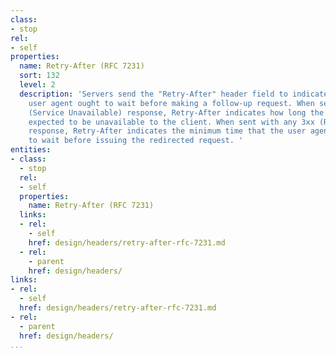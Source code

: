 ```yaml
---
class:
- stop
rel:
- self
properties:
  name: Retry-After (RFC 7231)
  sort: 132
  level: 2
  description: 'Servers send the "Retry-After" header field to indicate how long the
    user agent ought to wait before making a follow-up request. When sent with a 503
    (Service Unavailable) response, Retry-After indicates how long the service is
    expected to be unavailable to the client. When sent with any 3xx (Redirection)
    response, Retry-After indicates the minimum time that the user agent is asked
    to wait before issuing the redirected request. '
entities:
- class:
  - stop
  rel:
  - self
  properties:
    name: Retry-After (RFC 7231)
  links:
  - rel:
    - self
    href: design/headers/retry-after-rfc-7231.md
  - rel:
    - parent
    href: design/headers/
links:
- rel:
  - self
  href: design/headers/retry-after-rfc-7231.md
- rel:
  - parent
  href: design/headers/
...
```


